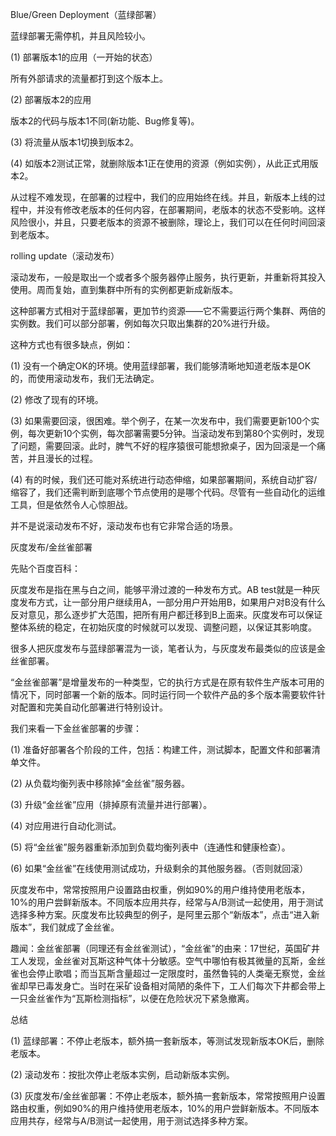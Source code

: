 Blue/Green Deployment（蓝绿部署）

蓝绿部署无需停机，并且风险较小。

(1) 部署版本1的应用（一开始的状态）

所有外部请求的流量都打到这个版本上。

(2) 部署版本2的应用

版本2的代码与版本1不同(新功能、Bug修复等)。

(3) 将流量从版本1切换到版本2。

(4) 如版本2测试正常，就删除版本1正在使用的资源（例如实例），从此正式用版本2。

从过程不难发现，在部署的过程中，我们的应用始终在线。并且，新版本上线的过程中，并没有修改老版本的任何内容，在部署期间，老版本的状态不受影响。这样风险很小，并且，只要老版本的资源不被删除，理论上，我们可以在任何时间回滚到老版本。

rolling update（滚动发布）

滚动发布，一般是取出一个或者多个服务器停止服务，执行更新，并重新将其投入使用。周而复始，直到集群中所有的实例都更新成新版本。

这种部署方式相对于蓝绿部署，更加节约资源——它不需要运行两个集群、两倍的实例数。我们可以部分部署，例如每次只取出集群的20%进行升级。

这种方式也有很多缺点，例如：

(1) 没有一个确定OK的环境。使用蓝绿部署，我们能够清晰地知道老版本是OK的，而使用滚动发布，我们无法确定。

(2) 修改了现有的环境。

(3) 如果需要回滚，很困难。举个例子，在某一次发布中，我们需要更新100个实例，每次更新10个实例，每次部署需要5分钟。当滚动发布到第80个实例时，发现了问题，需要回滚。此时，脾气不好的程序猿很可能想掀桌子，因为回滚是一个痛苦，并且漫长的过程。

(4) 有的时候，我们还可能对系统进行动态伸缩，如果部署期间，系统自动扩容/缩容了，我们还需判断到底哪个节点使用的是哪个代码。尽管有一些自动化的运维工具，但是依然令人心惊胆战。

并不是说滚动发布不好，滚动发布也有它非常合适的场景。

灰度发布/金丝雀部署

先贴个百度百科：

灰度发布是指在黑与白之间，能够平滑过渡的一种发布方式。AB test就是一种灰度发布方式，让一部分用户继续用A，一部分用户开始用B，如果用户对B没有什么反对意见，那么逐步扩大范围，把所有用户都迁移到B上面来。灰度发布可以保证整体系统的稳定，在初始灰度的时候就可以发现、调整问题，以保证其影响度。

很多人把灰度发布与蓝绿部署混为一谈，笔者认为，与灰度发布最类似的应该是金丝雀部署。

“金丝雀部署”是增量发布的一种类型，它的执行方式是在原有软件生产版本可用的情况下，同时部署一个新的版本。同时运行同一个软件产品的多个版本需要软件针对配置和完美自动化部署进行特别设计。

我们来看一下金丝雀部署的步骤：

(1) 准备好部署各个阶段的工件，包括：构建工件，测试脚本，配置文件和部署清单文件。

(2) 从负载均衡列表中移除掉“金丝雀”服务器。

(3) 升级“金丝雀”应用（排掉原有流量并进行部署）。

(4) 对应用进行自动化测试。

(5) 将“金丝雀”服务器重新添加到负载均衡列表中（连通性和健康检查）。

(6) 如果“金丝雀”在线使用测试成功，升级剩余的其他服务器。（否则就回滚）

灰度发布中，常常按照用户设置路由权重，例如90%的用户维持使用老版本，10%的用户尝鲜新版本。不同版本应用共存，经常与A/B测试一起使用，用于测试选择多种方案。灰度发布比较典型的例子，是阿里云那个“新版本”，点击“进入新版本”，我们就成了金丝雀。

趣闻：金丝雀部署（同理还有金丝雀测试），“金丝雀”的由来：17世纪，英国矿井工人发现，金丝雀对瓦斯这种气体十分敏感。空气中哪怕有极其微量的瓦斯，金丝雀也会停止歌唱；而当瓦斯含量超过一定限度时，虽然鲁钝的人类毫无察觉，金丝雀却早已毒发身亡。当时在采矿设备相对简陋的条件下，工人们每次下井都会带上一只金丝雀作为“瓦斯检测指标”，以便在危险状况下紧急撤离。

总结

(1) 蓝绿部署：不停止老版本，额外搞一套新版本，等测试发现新版本OK后，删除老版本。

(2) 滚动发布：按批次停止老版本实例，启动新版本实例。

(3) 灰度发布/金丝雀部署：不停止老版本，额外搞一套新版本，常常按照用户设置路由权重，例如90%的用户维持使用老版本，10%的用户尝鲜新版本。不同版本应用共存，经常与A/B测试一起使用，用于测试选择多种方案。
